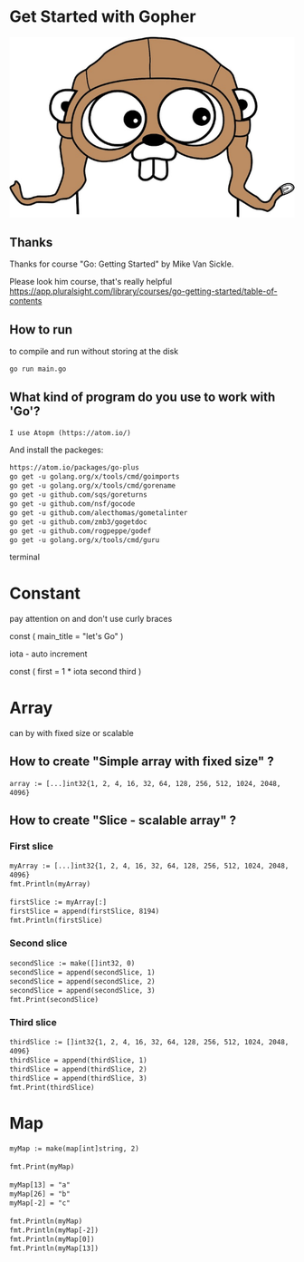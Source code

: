 # Get Started with Gopher

![gopher](https://github.com/andreevym/golang/blob/master/gopher.jpg?raw=true)

## Thanks
Thanks for course "Go: Getting Started" by Mike Van Sickle.

Please look him course, that's really helpful https://app.pluralsight.com/library/courses/go-getting-started/table-of-contents

## How to run
to compile and run without storing at the disk

	go run main.go

## What kind of program do you use to work with 'Go'?

	I use Atopm (https://atom.io/)

And install the packeges:

	https://atom.io/packages/go-plus
	go get -u golang.org/x/tools/cmd/goimports
	go get -u golang.org/x/tools/cmd/gorename
	go get -u github.com/sqs/goreturns
	go get -u github.com/nsf/gocode
	go get -u github.com/alecthomas/gometalinter
	go get -u github.com/zmb3/gogetdoc
	go get -u github.com/rogpeppe/godef
	go get -u golang.org/x/tools/cmd/guru

terminal

# Constant
pay attention on and don't use curly braces

const (
	main_title  = "let's Go"
)

iota - auto increment

const (
	first = 1 * iota
	second
	third
)

# Array
can by with fixed size or scalable

## How to create "Simple array with fixed size" ?
	array := [...]int32{1, 2, 4, 16, 32, 64, 128, 256, 512, 1024, 2048, 4096}

## How to create "Slice - scalable array" ?

### First slice
	myArray := [...]int32{1, 2, 4, 16, 32, 64, 128, 256, 512, 1024, 2048, 4096}
	fmt.Println(myArray)
	
	firstSlice := myArray[:]
	firstSlice = append(firstSlice, 8194)
	fmt.Println(firstSlice)

### Second slice
	secondSlice := make([]int32, 0)
	secondSlice = append(secondSlice, 1)
	secondSlice = append(secondSlice, 2)
	secondSlice = append(secondSlice, 3)
	fmt.Print(secondSlice)

### Third slice
	thirdSlice := []int32{1, 2, 4, 16, 32, 64, 128, 256, 512, 1024, 2048, 4096}
	thirdSlice = append(thirdSlice, 1)
	thirdSlice = append(thirdSlice, 2)
	thirdSlice = append(thirdSlice, 3)
	fmt.Print(thirdSlice)

# Map
	myMap := make(map[int]string, 2)

	fmt.Print(myMap)

	myMap[13] = "a"
	myMap[26] = "b"
	myMap[-2] = "c"

	fmt.Println(myMap)
	fmt.Println(myMap[-2])
	fmt.Println(myMap[0])
	fmt.Println(myMap[13])
